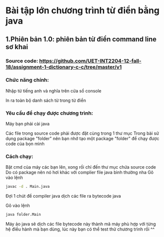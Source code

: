 # Bài tập lớn chương trình từ điển bằng java
## **1.Phiên bản 1.0:** phiên bản từ điển command line sơ khai 
### Source code: https://github.com/UET-INT2204-12-fall-18/assignment-1-dictionary-c-c/tree/master/v1
### Chức năng chính: 
Nhập từ tiếng anh và nghĩa trên cửa sổ console

In ra toàn bộ danh sách từ trong từ điển
### Yêu cầu để chạy được chương trình:
Máy bạn phải cài java

Các file trong source code phải được đặt cùng trong 1 thư mục
Trong bài sử dụng package "folder" nên bạn nhớ tạo một package "folder" để chạy được code của bọn mình
### Cách chạy: 
Bật cmd của máy các bạn lên, xong rồi chỉ đến thư mục chứa source code
Do có package nên nó hơi khác với complier file java bình thường nha
Gõ vào lệnh
```sh
javac -d . Main.java
```
Đợi 1 chút để compiler java dịch các file ra bytecode java

Gõ vào lệnh
```sh
java folder.Main
```
Máy ảo java sẽ dịch các file bytecode này thành mã máy phù hợp với từng hệ điều hành mà bạn dùng, lúc này bạn có thể test thử chương trình rồi ^^
